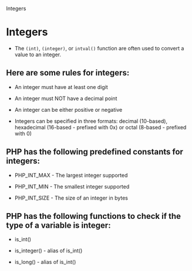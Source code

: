 Integers

# Integers

* The `(int)`, `(integer)`, or `intval()` function are often used to convert a value to an integer.

## Here are some rules for integers:

* An integer must have at least one digit

* An integer must NOT have a decimal point

* An integer can be either positive or negative

* Integers can be specified in three formats: decimal (10-based), hexadecimal (16-based - prefixed with 0x) or octal (8-based - prefixed with 0)

## PHP has the following predefined constants for integers:

* PHP_INT_MAX - The largest integer supported

* PHP_INT_MIN - The smallest integer supported

* PHP_INT_SIZE -  The size of an integer in bytes

## PHP has the following functions to check if the type of a variable is integer:

* is_int()

* is_integer() - alias of is_int()

* is_long() - alias of is_int()